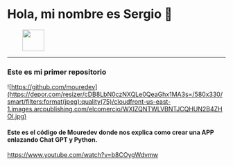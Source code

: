 # Hola, mi nombre es Sergio 👋
<img src = "https://cdn-icons-png.flaticon.com/512/5968/5968350.png" style = "height: 50px; width: 50px; margin-left: 35px"/>
<hr>

### Este es mi primer repositorio
![https://github.com/mouredev](https://depor.com/resizer/cDB8LbN0czNXQLe0QeaGhx1MA3s=/580x330/smart/filters:format(jpeg):quality(75)/cloudfront-us-east-1.images.arcpublishing.com/elcomercio/WXIZQNTWLVBNTJCQHUN2B4ZHOI.jpg)
#### Este es el código de Mouredev donde nos explica como crear una APP enlazando Chat GPT y Python.
https://www.youtube.com/watch?v=b8COygWdvmw
